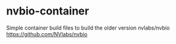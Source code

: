 # nvbio-container

Simple container build files to build the older version nvlabs/nvbio 
https://github.com/NVlabs/nvbio
